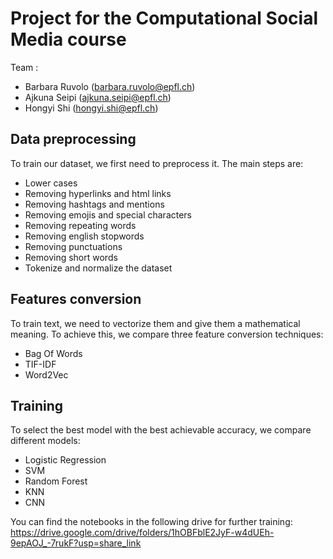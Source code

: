 # Project for the Computational Social Media course

Team :
- Barbara Ruvolo (barbara.ruvolo@epfl.ch)
- Ajkuna Seipi (ajkuna.seipi@epfl.ch) 
- Hongyi Shi (hongyi.shi@epfl.ch) 

## Data preprocessing 

To train our dataset, we first need to preprocess it. The main steps are: 
* Lower cases 
* Removing hyperlinks and html links 
* Removing hashtags and mentions 
* Removing emojis and special characters 
* Removing repeating words 
* Removing english stopwords 
* Removing punctuations 
* Removing short words
* Tokenize and normalize the dataset 

## Features conversion 

To train text, we need to vectorize them and give them a mathematical meaning. To achieve this, we compare three feature conversion techniques: 
* Bag Of Words 
* TIF-IDF
* Word2Vec 

## Training 

To select the best model with the best achievable accuracy, we compare different models: 
* Logistic Regression 
* SVM 
* Random Forest 
* KNN 
* CNN 

You can find the notebooks in the following drive for further training: 
https://drive.google.com/drive/folders/1hOBFblE2JyF-w4dUEh-9epAOJ_-7rukF?usp=share_link
